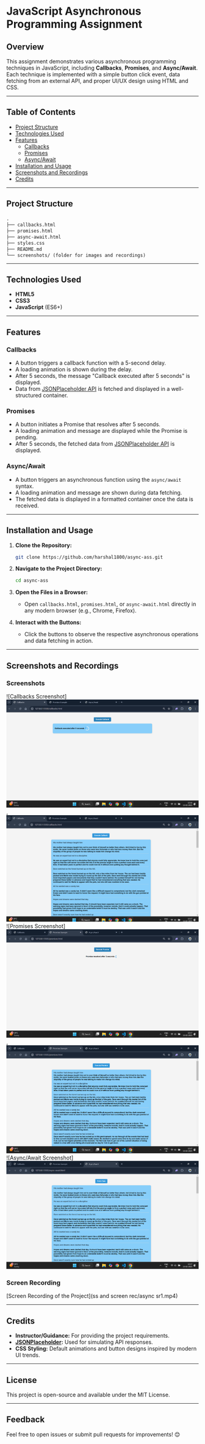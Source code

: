 # JavaScript Asynchronous Programming Assignment

## Overview
This assignment demonstrates various asynchronous programming techniques in JavaScript, including **Callbacks**, **Promises**, and **Async/Await**. Each technique is implemented with a simple button click event, data fetching from an external API, and proper UI/UX design using HTML and CSS.

---

## Table of Contents
- [Project Structure](#project-structure)
- [Technologies Used](#technologies-used)
- [Features](#features)
  - [Callbacks](#callbacks)
  - [Promises](#promises)
  - [Async/Await](#asyncawait)
- [Installation and Usage](#installation-and-usage)
- [Screenshots and Recordings](#screenshots-and-recordings)
- [Credits](#credits)

---

## Project Structure
```
.
├── callbacks.html
├── promises.html
├── async-await.html
├── styles.css 
├── README.md
└── screenshots/ (folder for images and recordings)
```

---

## Technologies Used
- **HTML5**
- **CSS3**
- **JavaScript** (ES6+)

---

## Features

### Callbacks
- A button triggers a callback function with a 5-second delay.
- A loading animation is shown during the delay.
- After 5 seconds, the message "Callback executed after 5 seconds" is displayed.
- Data from [JSONPlaceholder API](https://dummyjson.com/posts) is fetched and displayed in a well-structured container.

### Promises
- A button initiates a Promise that resolves after 5 seconds.
- A loading animation and message are displayed while the Promise is pending.
- After 5 seconds, the fetched data from [JSONPlaceholder API](https://dummyjson.com/posts) is displayed.

### Async/Await
- A button triggers an asynchronous function using the `async/await` syntax.
- A loading animation and message are shown during data fetching.
- The fetched data is displayed in a formatted container once the data is received.

---

## Installation and Usage
1. **Clone the Repository:**
   ```bash
   git clone https://github.com/harshal1800/async-ass.git
   ```

2. **Navigate to the Project Directory:**
   ```bash
   cd async-ass
   ```

3. **Open the Files in a Browser:**
   - Open `callbacks.html`, `promises.html`, or `async-await.html` directly in any modern browser (e.g., Chrome, Firefox).

4. **Interact with the Buttons:**
   - Click the buttons to observe the respective asynchronous operations and data fetching in action.

---

## Screenshots and Recordings
### Screenshots
![Callbacks Screenshot]  ![ss](<ss and screen rec/callback ss1.png>) , ![ss](<ss and screen rec/callback ss2.png>)
![Promises Screenshot]   ![ss](<ss and screen rec/promises ss1.png>)  , ![ss](<ss and screen rec/promises ss2.png>)
![Async/Await Screenshot]  ![alt text](<ss and screen rec/aysnc-await ss.png>)

### Screen Recording
[Screen Recording of the Project](ss and screen rec/async sr1.mp4)

---

## Credits
- **Instructor/Guidance:** For providing the project requirements.
- **[JSONPlaceholder](https://dummyjson.com/posts):** Used for simulating API responses.
- **CSS Styling:** Default animations and button designs inspired by modern UI trends.

---

## License
This project is open-source and available under the MIT License.

---

## Feedback
Feel free to open issues or submit pull requests for improvements! 😊

